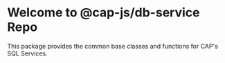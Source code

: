 # Welcome to @cap-js/db-service Repo

This package provides the common base classes and functions for CAP's SQL Services.
